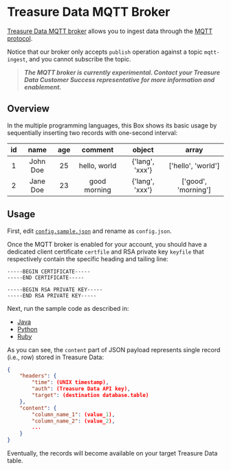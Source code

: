 # Treasure Data MQTT Broker

[Treasure Data MQTT broker](https://support.treasuredata.com/hc/en-us/articles/360034799633-Data-Ingestion-Using-the-Treasure-Data-MQTT-Broker-Experimental) allows you to ingest data through the [MQTT protocol](http://mqtt.org/). 

Notice that our broker only accepts `publish` operation against a topic `mqtt-ingest`, and you cannot subscribe the topic.

> ***The MQTT broker is currently experimental. Contact your Treasure Data Customer Success representative for more information and enablement.***

## Overview

In the multiple programming languages, this Box shows its basic usage by sequentially inserting two records with one-second interval:

|id|name|age|comment|object|array|
|:---:|:---:|:---:|:---:|:---:|:---:|
|1|John Doe|25|hello, world|{'lang', 'xxx'}|['hello', 'world']|
|2|Jane Doe|23|good morning|{'lang', 'xxx'}|['good', 'morning']|

## Usage

First, edit [`config.sample.json`](./config.sample.json) and rename as `config.json`.

Once the MQTT broker is enabled for your account, you should have a dedicated client certificate `certfile` and RSA private key `keyfile` that respectively contain the specific heading and tailing line:

```
-----BEGIN CERTIFICATE-----
-----END CERTIFICATE-----
```

```
-----BEGIN RSA PRIVATE KEY-----
-----END RSA PRIVATE KEY-----
```

Next, run the sample code as described in:

- [Java](./java)
- [Python](./python)
- [Ruby](./ruby)

As you can see, the `content` part of JSON payload represents single record (i.e., row) stored in Treasure Data:

```json
{
	"headers": {
		"time": (UNIX timestamp),
		"auth": (Treasure Data API key),
		"target": (destination database.table)
	},
	"content": {
		"column_name_1": (value_1),
		"column_name_2": (value_2),
		...
	}
}
```

Eventually, the records will become available on your target Treasure Data table.
